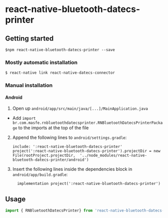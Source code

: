 # react-native-bluetooth-datecs-printer

## Getting started

`$npm react-native-bluetooth-datecs-printer --save`

### Mostly automatic installation

`$ react-native link react-native-datecs-connector`

### Manual installation

#### Android

1. Open up `android/app/src/main/java/[...]/MainApplication.java`

- Add `import br.com.masfe.rnbluetoothdatecsprinter.RNBluetoothDatecsPrinterPackage` to the imports at the top of the file

2. Append the following lines to `android/settings.gradle`:

   ```
   include: ':react-native-bluetooth-datecs-printer'
   project(':react-native-bluetooth-datecs-printer').projectDir = new File(rootProject.projectDir, 	'../node_modules/react-native-bluetooth-datecs-printer/android')
   ```
3. Insert the following lines inside the dependencies block in `android/app/build.gradle`:

   ```
     implementation project(':react-native-bluetooth-datecs-printer')
   ```

## Usage

```javascript
import { RNBluetoothDatecsPrinter} from 'react-native-bluetooth-datecs-printer';
```
